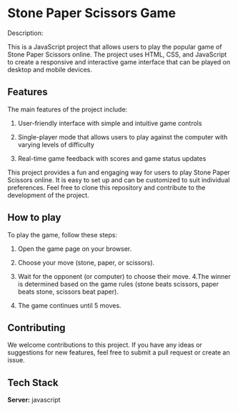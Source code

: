 # Stone Paper Scissors Game

Description:

This is a JavaScript project that allows users to play the popular game of Stone Paper Scissors online. The project uses HTML, CSS, and JavaScript to create a responsive and interactive game interface that can be played on desktop and mobile devices.

## Features

The main features of the project include:

1. User-friendly interface with simple and intuitive game controls

2. Single-player mode that allows users to play against the computer with varying levels of difficulty

3. Real-time game feedback with scores and game status updates

This project provides a fun and engaging way for users to play Stone Paper Scissors online. It is easy to set up and can be customized to suit individual preferences. Feel free to clone this repository and contribute to the development of the project.

## How to play

To play the game, follow these steps:

1. Open the game page on your browser.

2. Choose your move (stone, paper, or scissors).
3. Wait for the opponent (or computer) to choose their move.
   4.The winner is determined based on the game rules (stone beats scissors, paper beats stone, scissors beat paper).
4. The game continues until 5 moves.

## Contributing

We welcome contributions to this project. If you have any ideas or suggestions for new features, feel free to submit a pull request or create an issue.

## Tech Stack

**Server:** javascript
